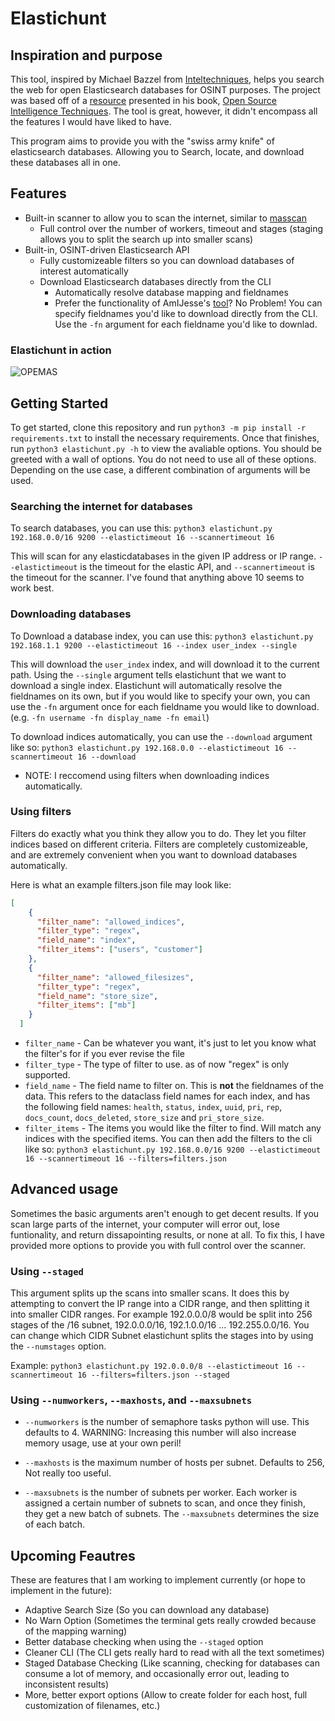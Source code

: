 # Elastichunt

## Inspiration and purpose
This tool, inspired by Michael Bazzel from [Inteltechniques](https://inteltechniques.com), helps you search the web for open Elasticsearch databases for OSINT purposes.
The project was based off of a [resource](https://github.com/AmIJesse/Elasticsearch-Crawler) presented in his book, [Open Source Intelligence Techniques](https://inteltechniques.com/book1.html). The tool is great, however, it didn't encompass all the features I would have liked to have.

This program aims to provide you with the "swiss army knife" of elasticsearch databases. Allowing you to Search, locate, and download these databases all in one. 

## Features
- Built-in scanner to allow you to scan the internet, similar to [masscan](https://github.com/robertdavidgraham/masscan)
  - Full control over the number of workers, timeout and stages (staging allows you to split the search up into smaller scans)
- Built-in, OSINT-driven Elasticsearch API
  - Fully customizeable filters so you can download databases of interest automatically
  - Download Elasticsearch databases directly from the CLI
    - Automatically resolve database mapping and fieldnames
    - Prefer the functionality of AmIJesse's [tool](https://github.com/AmIJesse/Elasticsearch-Crawler)? No Problem! You can specify fieldnames you'd like to download directly from the CLI. Use the `-fn` argument for each fieldname you'd like to downlad.
    
### Elastichunt in action
![OPEMAS](https://user-images.githubusercontent.com/45581646/220704670-3abe8e9f-ebcf-43f6-92ec-e18de551b423.gif)


## Getting Started

To get started, clone this repository and run `python3 -m pip install -r requirements.txt` to install the necessary requirements. Once that finishes, run `python3 elastichunt.py -h` to view the avaliable options. You should be greeted with a wall of options.
You do not need to use all of these options. Depending on the use case, a different combination of arguments will be used. 

### Searching the internet for databases

To search databases, you can use this:
`python3 elastichunt.py 192.168.0.0/16 9200 --elastictimeout 16 --scannertimeout 16`

This will scan for any elasticdatabases in the given IP address or IP range. `--elastictimeout` is the timeout for the elastic API, and `--scannertimeout` is the timeout for the scanner. I've found that anything above 10 seems to work best.

### Downloading databases

To Download a database index, you can use this:
`python3 elastichunt.py 192.168.1.1 9200 --elastictimeout 16 --index user_index --single`

This will download the `user_index` index, and will download it to the current path. Using the `--single` argument tells elastichunt that we want to download a single index. Elastichunt will automatically resolve the fieldnames on its own, but if you would like to specify your own, you can use the `-fn` argument once for each fieldname you would like to download. (e.g. `-fn username -fn display_name -fn email`)

To download indices automatically, you can use the `--download` argument like so:
`python3 elastichunt.py 192.168.0.0 --elastictimeout 16 --scannertimeout 16 --download`
- NOTE: I reccomend using filters when downloading indices automatically. 

### Using filters

Filters do exactly what you think they allow you to do. They let you filter indices based on different criteria. Filters are completely customizeable, and are extremely convenient when you want to download databases automatically.

Here is what an example filters.json file may look like:
```json
[
    {
      "filter_name": "allowed_indices",
      "filter_type": "regex",
      "field_name": "index",
      "filter_items": ["users", "customer"]
    },
    {
      "filter_name": "allowed_filesizes",
      "filter_type": "regex",
      "field_name": "store_size",
      "filter_items": ["mb"]
    }
  ]
```
- `filter_name` - Can be whatever you want, it's just to let you know what the filter's for if you ever revise the file
- `filter_type` - The type of filter to use. as of now "regex" is only supported.
- `field_name` - The field name to filter on. This is **not** the fieldnames of the data. This refers to the dataclass field names for each index, and has the following field names: `health`, `status`, `index`, `uuid`, `pri`, `rep`, `docs_count`, `docs_deleted`, `store_size` and `pri_store_size`.
- `filter_items` - The items you would like the filter to find. Will match any indices with the specified items.
You can then add the filters to the cli like so:
`python3 elastichunt.py 192.168.0.0/16 9200 --elastictimeout 16 --scannertimeout 16 --filters=filters.json`

## Advanced usage
Sometimes the basic arguments aren't enough to get decent results. If you scan large parts of the internet, your computer will error out, lose funtionality, and return dissapointing results, or none at all. To fix this, I have provided more options to provide you with full control over the scanner. 

### Using `--staged`

This argument splits up the scans into smaller scans. It does this by attempting to convert the IP range into a CIDR range, and then splitting it into smaller CIDR ranges. For example 192.0.0.0/8 would be split into 256 stages of the /16 subnet, 192.0.0.0/16, 192.1.0.0/16 ... 192.255.0.0/16. You can change which CIDR Subnet elastichunt splits the stages into by using the `--numstages` option.

Example: `python3 elastichunt.py 192.0.0.0/8 --elastictimeout 16 --scannertimeout 16 --filters=filters.json --staged`

### Using `--numworkers`,  `--maxhosts`, and `--maxsubnets`

- `--numworkers` is the number of semaphore tasks python will use. This defaults to 4.
WARNING: Increasing this number will also increase memory usage, use at your own peril!

- `--maxhosts` is the maximum number of hosts per subnet. Defaults to 256, Not really too useful.

- `--maxsubnets` is the number of subnets per worker. Each worker is assigned a certain number of subnets to scan, and once they finish, they get a new batch of subnets. The `--maxsubnets` determines the size of each batch. 

## Upcoming Feautres
These are features that I am working to implement currently (or hope to implement in the future):
- Adaptive Search Size (So you can download any database)
- No Warn Option (Sometimes the terminal gets really crowded because of the mapping warning)
- Better database checking when using the `--staged` option
- Cleaner CLI (The CLI gets really hard to read with all the text sometimes)
- Staged Database Checking (Like scanning, checking for databases can consume a lot of memory, and occasionally error out, leading to inconsistent results)
- More, better export options (Allow to create folder for each host, full customization of filenames, etc.)
